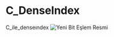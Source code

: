 # C_DenseIndex
C_ile_denseındex
![Yeni Bit Eşlem Resmi](https://user-images.githubusercontent.com/108610889/184535601-e746b5f8-fd0c-42fe-80bb-77aafd3d70dd.jpg)
